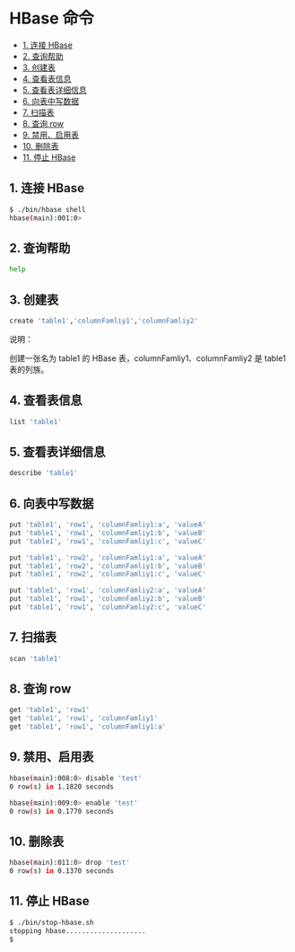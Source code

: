 # HBase 命令

<!-- TOC depthFrom:2 depthTo:3 -->

- [1. 连接 HBase](#1-连接-hbase)
- [2. 查询帮助](#2-查询帮助)
- [3. 创建表](#3-创建表)
- [4. 查看表信息](#4-查看表信息)
- [5. 查看表详细信息](#5-查看表详细信息)
- [6. 向表中写数据](#6-向表中写数据)
- [7. 扫描表](#7-扫描表)
- [8. 查询 row](#8-查询-row)
- [9. 禁用、启用表](#9-禁用启用表)
- [10. 删除表](#10-删除表)
- [11. 停止 HBase](#11-停止-hbase)

<!-- /TOC -->

## 1. 连接 HBase

```bash
$ ./bin/hbase shell
hbase(main):001:0>
```

## 2. 查询帮助

```bash
help
```

## 3. 创建表

```bash
create 'table1','columnFamliy1','columnFamliy2'
```

说明：

创建一张名为 table1 的 HBase 表，columnFamliy1、columnFamliy2 是 table1 表的列族。

## 4. 查看表信息

```bash
list 'table1'
```

## 5. 查看表详细信息

```bash
describe 'table1'
```

## 6. 向表中写数据

```bash
put 'table1', 'row1', 'columnFamliy1:a', 'valueA'
put 'table1', 'row1', 'columnFamliy1:b', 'valueB'
put 'table1', 'row1', 'columnFamliy1:c', 'valueC'

put 'table1', 'row2', 'columnFamliy1:a', 'valueA'
put 'table1', 'row2', 'columnFamliy1:b', 'valueB'
put 'table1', 'row2', 'columnFamliy1:c', 'valueC'

put 'table1', 'row1', 'columnFamliy2:a', 'valueA'
put 'table1', 'row1', 'columnFamliy2:b', 'valueB'
put 'table1', 'row1', 'columnFamliy2:c', 'valueC'
```

## 7. 扫描表

```bash
scan 'table1'
```

## 8. 查询 row

```bash
get 'table1', 'row1'
get 'table1', 'row1', 'columnFamliy1'
get 'table1', 'row1', 'columnFamliy1:a'
```

## 9. 禁用、启用表

```bash
hbase(main):008:0> disable 'test'
0 row(s) in 1.1820 seconds

hbase(main):009:0> enable 'test'
0 row(s) in 0.1770 seconds
```

## 10. 删除表

```bash
hbase(main):011:0> drop 'test'
0 row(s) in 0.1370 seconds
```

## 11. 停止 HBase

```bash
$ ./bin/stop-hbase.sh
stopping hbase....................
$
```
